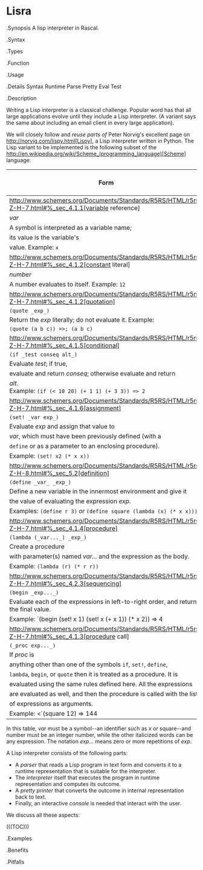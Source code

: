 # Lisra

.Synopsis
A lisp interpreter in Rascal.

.Syntax

.Types

.Function
       
.Usage

.Details
Syntax Runtime Parse Pretty Eval Test

.Description

Writing a Lisp interpreter is a classical challenge. 
Popular word has that all large applications evolve until they include a Lisp interpreter.
(A variant says the same about including an email client in every large application).

We will closely follow and *reuse parts of* Peter Norvig's excellent page
on http://norvig.com/lispy.html[Lispy], a Lisp interpreter written in Python.
The Lisp variant to be implemented is the following subset of the http://en.wikipedia.org/wiki/Scheme_(programming_language)[Scheme]
 language:


| Form | Syntax | Semantics and Example |
| --- | --- | --- |
| http://www.schemers.org/Documents/Standards/R5RS/HTML/r5rs-Z-H-7.html#%_sec_4.1.1[variable reference] |
| _var_ |
| A symbol is interpreted as a variable name; |
  its value is the variable's |
  value. Example: `x` |
| http://www.schemers.org/Documents/Standards/R5RS/HTML/r5rs-Z-H-7.html#%_sec_4.1.2[constant literal] |
| _number_ |
| A number evaluates to itself. Example: `12` |
| http://www.schemers.org/Documents/Standards/R5RS/HTML/r5rs-Z-H-7.html#%_sec_4.1.2[quotation] |
| `(quote _exp_)` |
| Return the _exp_ literally; do not evaluate it. Example: |
  `(quote (a b c)) =>; (a b c)` |
| http://www.schemers.org/Documents/Standards/R5RS/HTML/r5rs-Z-H-7.html#%_sec_4.1.5[conditional] |
| `(if _test conseq alt_)` |
| Evaluate _test_; if true, |
  evaluate and return _conseq_; otherwise evaluate and return  |
  _alt_. <br>Example: `(if (< 10 20) (+ 1 1) (+ 3 3)) => 2` |
| http://www.schemers.org/Documents/Standards/R5RS/HTML/r5rs-Z-H-7.html#%_sec_4.1.6[assignment] |
| `(set! _var exp_)` |
| Evaluate _exp_ and assign that value to |
  _var_, which must have been previously defined (with a |
  `define` or as a parameter to an enclosing procedure). |
   Example: `(set! x2 (* x x))` |
| http://www.schemers.org/Documents/Standards/R5RS/HTML/r5rs-Z-H-8.html#%_sec_5.2[definition] |
| `(define _var_ _exp_)` |
| Define a new variable in the innermost environment and give it |
  the value of evaluating the expression _exp_.  |
  Examples: `(define r 3)` _or_ `(define square (lambda (x) (* x x)))` |
| http://www.schemers.org/Documents/Standards/R5RS/HTML/r5rs-Z-H-7.html#%_sec_4.1.4[procedure] |
| `(lambda (_var..._) _exp_)` |
| Create a procedure |
  with parameter(s) named _var..._ and the expression as the body. |
  Example: `(lambda (r) (* r r))` |
| http://www.schemers.org/Documents/Standards/R5RS/HTML/r5rs-Z-H-7.html#%_sec_4.2.3[sequencing] |
| `(begin _exp..._)` |
| Evaluate each of the expressions in left-to-right order, and return the final value. |
  Example: `(begin (set! x 1) (set! x (+ x 1)) (* x 2)) => 4 |
| http://www.schemers.org/Documents/Standards/R5RS/HTML/r5rs-Z-H-7.html#%_sec_4.1.3[procedure call] |
| `(_proc exp..._)` |
| If _proc_ is |
   anything other than one of the symbols `if`, `set!`, `define`, |
   `lambda`, `begin`, or `quote` then it is treated as a procedure.  It is |
   evaluated using the same rules defined here. All the expressions |
   are evaluated as well, and then the procedure is called with the list |
   of expressions as arguments.  |
   Example: <`(square 12) => 144 |


In this table, _var_ must be a symbol--an identifier such as x or square--and number must be an integer number, 
while the other italicized words can be any expression. The notation _exp_... means zero or more repetitions of _exp_.

A Lisp interpreter consists of the following parts:

*  A _parser_ that reads a Lisp program in text form and converts it to a runtime representation that is suitable for the interpreter.
*  The _interpreter_ itself that executes the program in runtime representation and computes its outcome.
*  A _pretty printer_ that converts the outcome in internal representation back to text.
*  Finally, an interactive  _console_ is needed that interact with the user.


We discuss all these aspects:

(((TOC)))

.Examples

.Benefits

.Pitfalls

